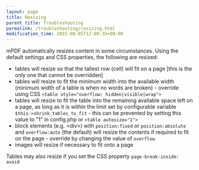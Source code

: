 ```yaml
---
layout: page
title: Resizing
parent_title: Troubleshooting
permalink: /troubleshooting/resizing.html
modification_time: 2015-08-05T12:00:35+00:00
---
```


mPDF automatically resizes content in some circumstances. Using the default settings and CSS properties, the following are resized:

<ul>
<li>tables will resize so that the tallest row (cell) will fit on a page [this is the only one that cannot be overridden]</li>
<li>tables will resize to fit the minimum width into the available width (minimum width of a table is when no words are broken) - override using CSS <code>&lt;table style="overflow: hidden|visible|wrap"&gt;</code></li>
<li>tables will resize to fit the table into the remaining available space left on a page, as long as it is within the limit set by configurable variable <code>$this-&gt;shrink_tables_to_fit</code> - this can be prevented by setting this value to "1" in <span class="filename">config.php</span> or <code>&lt;table autosize="1"&gt;</code></li>
<li>block elements (e.g. &lt;div&gt;) with <code>position:fixed</code> or <code>position:absolute</code> and <code>overflow:auto</code> (the default) will resize the contents if required to fit on the page - override by changing the value of <code>overflow</code></li>
<li>images will resize if necessary to fit onto a page</li>
</ul>

Tables may also resize if you set the CSS property <code>page-break-inside: avoid</code>

